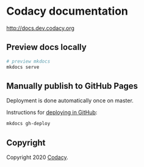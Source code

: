 # Codacy documentation

<http://docs.dev.codacy.org>

## Preview docs locally

```bash
# preview mkdocs
mkdocs serve
```

## Manually publish to GitHub Pages

Deployment is done automatically once on master.

Instructions for [deploying in GitHub](http://www.mkdocs.org/user-guide/deploying-your-docs/):

```bash
mkdocs gh-deploy
```

## Copyright

Copyright 2020 [Codacy](https://www.codacy.com).
